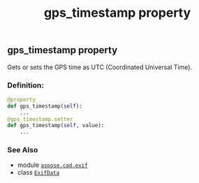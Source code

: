﻿---
title: gps_timestamp property
second_title: Aspose.CAD for Python via .NET API References
description: 
type: docs
weight: 650
url: /python-net/aspose.cad.exif/exifdata/gps_timestamp/
is_root: false
---

## gps_timestamp property


Gets or sets the GPS time as UTC (Coordinated Universal Time).
### Definition:
```python
@property
def gps_timestamp(self):
    ...
@gps_timestamp.setter
def gps_timestamp(self, value):
    ...
```

### See Also
* module [`aspose.cad.exif`](../../)
* class [`ExifData`](/cad/python-net/aspose.cad.exif/exifdata)
